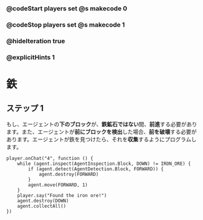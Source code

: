 ### @codeStart players set @s makecode 0
### @codeStop players set @s makecode 1

### @hideIteration true 
### @explicitHints 1


# 鉄

## ステップ 1
もし、エージェントの**下のブロック**が、**鉄鉱石ではない**間、**前進**する必要があります。また、エージェントが**前にブロックを検出**した場合、**前を破壊**する必要があります。エージェントが鉄を見つけたら、それを**収集**するようにプログラムします。

```ghost
player.onChat("4", function () {
    while (agent.inspect(AgentInspection.Block, DOWN) != IRON_ORE) {
        if (agent.detect(AgentDetection.Block, FORWARD)) {
            agent.destroy(FORWARD)
        }
        agent.move(FORWARD, 1)
    }
    player.say("Found the iron ore!")
    agent.destroy(DOWN)
    agent.collectAll()
})
```
